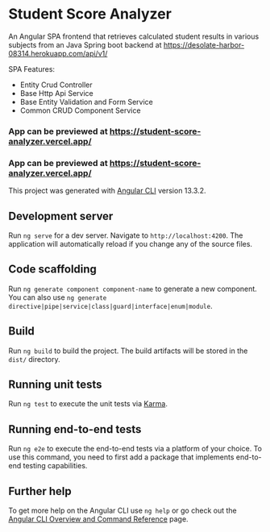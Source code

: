 # Student Score Analyzer

An Angular SPA frontend that retrieves calculated student results in various subjects from an Java Spring boot backend at https://desolate-harbor-08314.herokuapp.com/api/v1/

SPA Features:
* Entity Crud Controller
* Base Http Api Service
* Base Entity Validation and Form Service
* Common CRUD Component Service

### App can be previewed at https://student-score-analyzer.vercel.app/ 

### App can be previewed at https://student-score-analyzer.vercel.app/ 

This project was generated with [Angular CLI](https://github.com/angular/angular-cli) version 13.3.2.

## Development server

Run `ng serve` for a dev server. Navigate to `http://localhost:4200`. The application will automatically reload if you change any of the source files.

## Code scaffolding

Run `ng generate component component-name` to generate a new component. You can also use `ng generate directive|pipe|service|class|guard|interface|enum|module`.

## Build

Run `ng build` to build the project. The build artifacts will be stored in the `dist/` directory.

## Running unit tests

Run `ng test` to execute the unit tests via [Karma](https://karma-runner.github.io).

## Running end-to-end tests

Run `ng e2e` to execute the end-to-end tests via a platform of your choice. To use this command, you need to first add a package that implements end-to-end testing capabilities.

## Further help

To get more help on the Angular CLI use `ng help` or go check out the [Angular CLI Overview and Command Reference](https://angular.io/cli) page.

